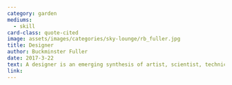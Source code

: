 ```yaml
---
category: garden
mediums:
  - skill
card-class: quote-cited
image: assets/images/categories/sky-lounge/rb_fuller.jpg
title: Designer
author: Buckminster Fuller
date: 2017-3-22
text: A designer is an emerging synthesis of artist, scientist, technician, inventor, engineer, objective economist, and evolutionary strategist.
link:
---
```

